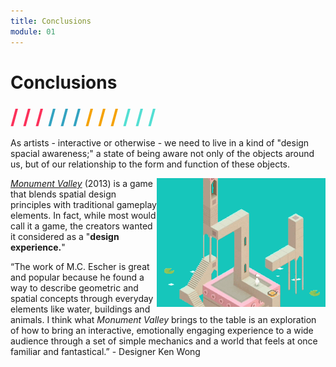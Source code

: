 ```yaml
---
title: Conclusions
module: 01
---
```


# Conclusions
<span style="color: #FC315A; font-size: xx-large; font-weight: bold">/ / / </span>
<span style="color: #33A3C1; font-size: xx-large; font-weight: bold">/ / / </span>
<span style="color: #F5A205; font-size: xx-large; font-weight: bold">/ / / </span>
<span style="color: #53DFD3; font-size: xx-large; font-weight: bold">/ / /</span>

As artists - interactive or otherwise - we need to live in a kind of "design spacial awareness;" a state of being aware not only of the objects around us, but of our relationship to the form and function of these objects.

<p><img src="../imgs/monument-valley.gif" alt="Gif from Monument Valley" style="width: 270px; float: right; border: none;" />
<i><a href="https://play.google.com/store/apps/details?id=com.ustwo.monumentvalley&hl=en" targe="_blank">Monument Valley</a></i> (2013) is a game that blends spatial design principles with traditional gameplay elements. In fact, while most would call it a game, the creators wanted it considered as a "<b>design experience.</b>"</p>

“The work of M.C. Escher is great and popular because he found a way to describe geometric and spatial concepts through everyday elements like water, buildings and animals. I think what _Monument Valley_ brings to the table is an exploration of how to bring an interactive, emotionally engaging experience to a wide audience through a set of simple mechanics and a world that feels at once familiar and fantastical.” - Designer Ken Wong
